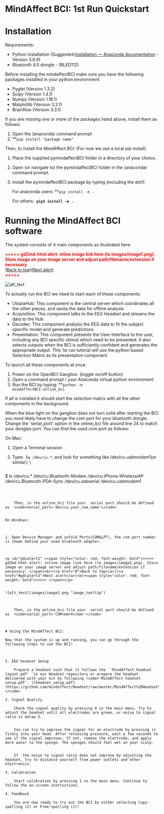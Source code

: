# MindAffect BCI: 1st Run Quickstart


# Installation

Requirements:



*   Python installation (Suggested:[Installation — Anaconda documentation](https://docs.anaconda.com/anaconda/install/) - Version 3.6.9) 
*   Bluetooth 4.0 dongle - (BLED112)

 

Before installing the mindaffectBCI make sure you have the following packages installed in your python environment:



*   Pyglet (Version 1.3.2)
*   Scipy (Version 1.4.1)
*   Numpy (Version 1.18.1)
*   Matplotlib (Version 3.2.1)
*   Brainflow (Version 3.3.1)

If you are missing one or more of the packages listed above, install them as follows:



1. Open the (anaconda) command prompt
2. **<code>pip install "package name"</code></strong>

Then, to install the MindAffect BCI: (For now we use a local pip install)



1. Place the supplied pymindaffectBCI folder in a directory of your choice. 
2. Open (or navigate to) the pymindaffectBCI folder in the (anaconda) command prompt.
3. Install the pymindaffectBCI package by typing (including the dot!):

    For anaconda users: **<code>pip install -e . </code></strong>


    For others:<code> <strong>pip3 install -e .</strong></code>



# Running the MindAffect BCI software

The system consists of 4 main components as illustrated here:



<p id="gdcalert1" ><span style="color: red; font-weight: bold">>>>>>  gd2md-html alert: inline image link here (to images/image1.png). Store image on your image server and adjust path/filename/extension if necessary. </span><br>(<a href="#">Back to top</a>)(<a href="#gdcalert2">Next alert</a>)<br><span style="color: red; font-weight: bold">>>>>> </span></p>


![alt_text](images/image1.png "image_tooltip")


To actually run the BCI we need to start each of these components:



*   UtopiaHub: This component is the central server which coordinates all the other pieces, and saves the data for offline analysis
*   Acquisition: This component talks to the *EEG Headset* and streams the data to the Hub
*   Decoder: This component analysis the EEG data to fit the subject specific model and generate predictions
*    Presentation: This component presents the User-Interface to the user, including any BCI specific stimuli which need to be presented. It also selects outputs when the BCI is sufficiently confident and generates the appropriate output. This 1st run tutorial will use the python based Selection Matrix as its presentation component

To launch all these components at once:



1.  Power on the  OpenBCI Ganglion. (toggle on/off button)
2.  Open a command prompt / your Anaconda virtual python environment
3.  Run the BCI by typing: **<code>python -m mindaffectBCI.online_bci</code></strong>

If all is installed it should start the selection matrix with all the other components in the background.

When the blue light on the ganglion does not turn solid after starting the BCI you most likely have to change the com port for your bluetooth dongle. Change the 'serial_port' option in the online_bci file around line 24 to match your dongles port. You can find the used com port as follows:

On Mac:



1. Open a Terminal session
2. Type:<code> <strong>ls</strong> /dev/cu.*</code>, and look for something like /dev/cu.usbmodem1(or similar): \


    ```
$ ls /dev/cu.*
/dev/cu.Bluetooth-Modem		/dev/cu.iPhone-WirelessiAP
/dev/cu.Bluetooth-PDA-Sync	/dev/cu.usbserial
/dev/cu.usbmodem1
```



    Then, in the online_bci file your  serial port should be defined as  <code>serial_port='dev/cu.your_com_name'</code>


On Windows:



1. Open Device Manager and unfold Ports(COM&LPT), the com port number is shown behind your used bluetooth adapter. 

    

<p id="gdcalert2" ><span style="color: red; font-weight: bold">>>>>>  gd2md-html alert: inline image link here (to images/image2.png). Store image on your image server and adjust path/filename/extension if necessary. </span><br>(<a href="#">Back to top</a>)(<a href="#gdcalert3">Next alert</a>)<br><span style="color: red; font-weight: bold">>>>>> </span></p>


![alt_text](images/image2.png "image_tooltip")



    Then, in the online_bci file your  serial port should be defined as  <code>serial_port='COM<em>X</em>'</code>



# Using the MindAffect BCI:

Now that the system is up and running, you can go through the following steps to use the BCI!



1. EEG headset Setup

    Prepare a headset such that it follows the `'MindAffect headset layout.pdf' `in our Headset repository or prepare the headset delivered with your kit by following <code>'MindAffect headset setup.pdf'. ([headset_setup.pdf](https://github.com/mindaffect/Headset/raw/master/MindAffect%20Headset%20Set%20up%20instructions.pdf))</code>

2. Signal Quality

    Check the signal quality by pressing 0 in the main menu. Try to adjust the headset until all electrodes are green, or noise to signal ratio is below 5. 


    You can try to improve the signal for an electrode by pressing it firmly into your head. After releasing pressure, wait a few seconds to see if the signal improves. If not, remove the electrode, and apply more water to the sponge. The sponges should feel wet on your scalp.


    If  the noise to signal ratio does not improve by adjusting the headset, try to distance yourself from power outlets and other electronics.

3. Calibration

    Start calibration by pressing 1 in the main menu. Continue to follow the on-screen instructions.

4. Feedback

    You are now ready to try out the BCI by either selecting Copy-spelling (2) or Free-spelling (1)!

